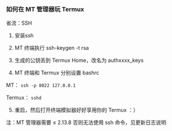 ### 如何在 MT 管理器玩 Termux

省流：SSH

1. 安装ssh

2. MT 终端执行 ssh-keygen -t rsa

3. 生成的公钥丢到 Termux Home，改名为 authxxxx_keys

4. MT 终端和 Termux 分别设置 bashrc

MT：
`
ssh -p 8022 127.0.0.1
`

Termux：
`
sshd
`

5. 重启，然后打开终端模拟器好好享用你的 Termux ：）

注：MT 管理器需要 ≤ 2.13.8 否则无法使用 ssh 命令，见更新日志说明
